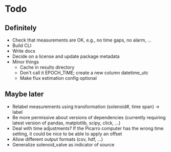 # Todo

## Definitely
- Check that measurements are OK, e.g., no time gaps, no alarm, ...
- Build CLI
- Write docs
- Decide on a license and update package metadata
- Minor things
  - Cache in results directory
  - Don't call it EPOCH_TIME; create a new column datetime_utc
  - Make flux estimation config optional

## Maybe later

- Relabel measurements using transformation (solenoid#, time span) -> label
- Be more permissive about versions of dependencies (currently requiring latest version of pandas, matplotlib, scipy, click, ...)
- Deal with time adjustments? If the Picarro computer has the wrong time setting, it could be nice to be able to apply an offset
- Allow different output formats (csv, hdf, ...)
- Generalize solenoid_valve as indicator of source
